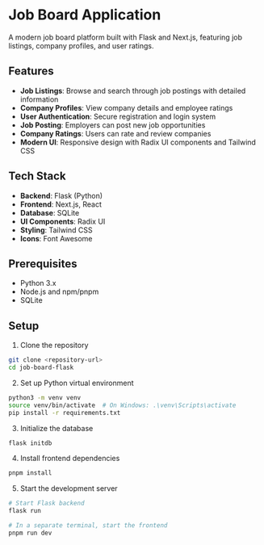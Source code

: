 # Job Board Application

A modern job board platform built with Flask and Next.js, featuring job listings, company profiles, and user ratings.

## Features

- **Job Listings**: Browse and search through job postings with detailed information
- **Company Profiles**: View company details and employee ratings
- **User Authentication**: Secure registration and login system
- **Job Posting**: Employers can post new job opportunities
- **Company Ratings**: Users can rate and review companies
- **Modern UI**: Responsive design with Radix UI components and Tailwind CSS

## Tech Stack

- **Backend**: Flask (Python)
- **Frontend**: Next.js, React
- **Database**: SQLite
- **UI Components**: Radix UI
- **Styling**: Tailwind CSS
- **Icons**: Font Awesome

## Prerequisites

- Python 3.x
- Node.js and npm/pnpm
- SQLite

## Setup

1. Clone the repository

```bash
git clone <repository-url>
cd job-board-flask
```

2. Set up Python virtual environment

```bash
python3 -m venv venv
source venv/bin/activate  # On Windows: .\venv\Scripts\activate
pip install -r requirements.txt
```

3. Initialize the database

```bash
flask initdb
```

4. Install frontend dependencies

```bash
pnpm install
```

5. Start the development server

```bash
# Start Flask backend
flask run

# In a separate terminal, start the frontend
pnpm run dev
```
